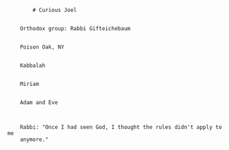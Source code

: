 <html>
    <head>
<!--include head.txt -->
        <title>
            Curious Joel
        </title>
    </head>

<body>
<!--include logo.txt -->
<!--include menu.txt -->

            # Curious Joel


        Orthodox group: Rabbi Gifteichebaum
        

        Poison Oak, NY
       

        Kabbalah
      

        Miriam
     

        Adam and Eve
    


        Rabbi: "Once I had seen God, I thought the rules didn't apply to me
        anymore."


</body>
</html>
